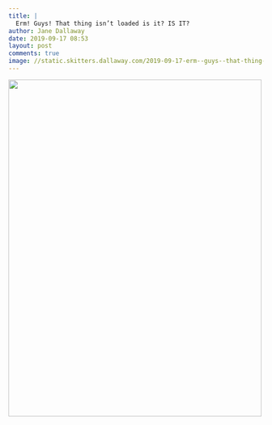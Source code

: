 ```yaml
---
title: |
  Erm! Guys! That thing isn’t loaded is it? IS IT?
author: Jane Dallaway
date: 2019-09-17 08:53
layout: post
comments: true
image: //static.skitters.dallaway.com/2019-09-17-erm--guys--that-thing-isn-t-loaded-is-it--is-it-thumb-1-IMG-9837.JPG
---
```


<div>
        <a href="//static.skitters.dallaway.com/2019-09-17-erm--guys--that-thing-isn-t-loaded-is-it--is-it-fullsize-1-IMG-9837.JPG">
          <img src="//static.skitters.dallaway.com/2019-09-17-erm--guys--that-thing-isn-t-loaded-is-it--is-it-thumb-1-IMG-9837.JPG" width="500" height="667"/>
        </a>
      </div>


  
      